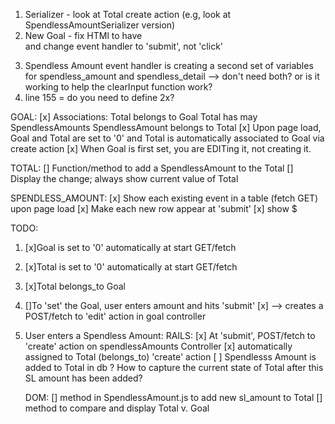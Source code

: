 
1. Serializer - look at Total create action (e.g, look at SpendlessAmountSerializer version)
2. New Goal - fix HTMl to have <form> and change event handler to 'submit', not 'click'
3. Spendless Amount event handler is creating a second set of variables for spendless_amount and spendless_detail --> don't need both? or is it working to help the clearInput function work? 
4. line 155 = do you need to define 2x? 

GOAL:
    [x] Associations:
                Total belongs to Goal
                Total has may SpendlessAmounts
                SpendlessAmount belongs to Total
    [x] Upon page load, Goal and Total are set to '0' and Total is automatically associated to Goal via create action
    [x] When Goal is first set, you are EDITing it, not creating it. 

TOTAL:
    [] Function/method to add a SpendlessAmount to the Total 
    [] Display the change; always show current value of Total 

SPENDLESS_AMOUNT:
    [x] Show each existing event in a table (fetch GET) upon page load
    [x] Make each new row appear at 'submit'
    [x] show $                               

TODO: 

1. [x]Goal is set to '0' automatically at start GET/fetch
2. [x]Total is set to '0' automatically at start GET/fetch
3. [x]Total belongs_to Goal
4. []To 'set' the Goal, user enters amount and hits 'submit'
    [x] --> creates a POST/fetch to 'edit' action in goal controller
5. User enters a Spendless Amount:
    RAILS:
    [x] At 'submit', POST/fetch to 'create' action on spendlessAmounts Controller
    [x] automatically assigned to Total (belongs_to) 'create' action
    [ ] Spendlesss Amount is added to Total in db
       ? How to capture the current state of Total after this SL amount has been added?

    DOM:
    [] method in SpendlessAmount.js to add new sl_amount to Total
    [] method to compare and display Total v. Goal